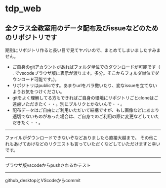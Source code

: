 # tdp_web

## 全クラス全教室用のデータ配布及びissueなどのためのリポジトリです
期別にリポジトリ作ると長い目で見てヤバいので、まとめてしまいましたすみません。

- ご自身のgitアカウントがあればフォルダ単位でのダウンロードが可能です（ . でvscodeブラウザ版に表示が渡ります。多分。そこからフォルダ単位でダウンロード可能です。)。
- リポジトリはpublicです。あまりurlをバラ撒いたり、変なissueを立てないようお気をつけください。
- gitをよく理解してる方もできればご自身の環境にリポジトリごとcloneはご遠慮いただきたく・・。別にプルリクとかないんで・・。
- 配布データはご自由にご利用いただいて結構ですが、もし画像などにあまり適切でないものがあった場合は、ご自身でのご利用の際に変更などしていただきたく・・。

---

ファイルがダウンロードできないぞなどありましたら直接大越まで。
その他これもあげておけなどのリクエストも言っていただくなどしていただけますと幸いです。

---

ブラウザ版vscodeからpushされるかテスト

---

github_desktopとVScodeからcommit
